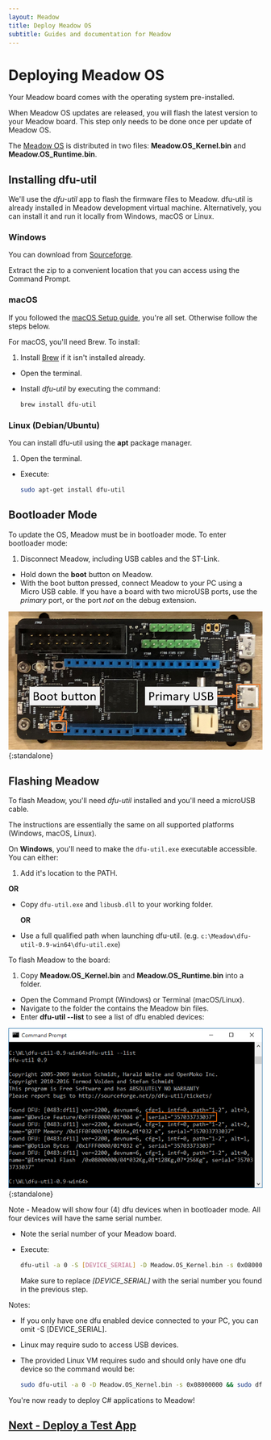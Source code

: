 ```yaml
---
layout: Meadow
title: Deploy Meadow OS
subtitle: Guides and documentation for Meadow
---
```


# Deploying Meadow OS

Your Meadow board comes with the operating system pre-installed. 

When Meadow OS updates are released, you will flash the latest version to your Meadow board. This step only needs to be done once per update of Meadow OS.


The [Meadow OS](https://www.wildernesslabs.co/downloads?f=/Meadow_Beta/MeadowOS.zip) is distributed in two files: **Meadow.OS_Kernel.bin** and **Meadow.OS_Runtime.bin**.

## Installing dfu-util

We'll use the _dfu-util_ app to flash the firmware files to Meadow. dfu-util is already installed in Meadow development virtual machine.
Alternatively, you can install it and run it locally from Windows, macOS or Linux.

### Windows

You can download from [Sourceforge](http://dfu-util.sourceforge.net/releases/dfu-util-0.9-win64.zip).

Extract the zip to a convenient location that you can access using the Command Prompt.

### macOS

If you followed the [macOS Setup guide](/Meadow/Getting_Started/Setup/macos/), you're all set. Otherwise follow the steps below.

For macOS, you'll need Brew. To install:
 1. Install [Brew](https://brew.sh/) if it isn't installed already.
 * Open the terminal.
 * Install _dfu-util_ by executing the command:

   ```bash
   brew install dfu-util
   ```

### Linux (Debian/Ubuntu)

You can install dfu-util using the **apt** package manager.

 1. Open the terminal.
 * Execute:

   ```bash
   sudo apt-get install dfu-util
   ```

## Bootloader Mode

To update the OS, Meadow must be in bootloader mode. To enter bootloader mode:

 1. Disconnect Meadow, including USB cables and the ST-Link.
 * Hold down the **boot** button on Meadow.
 * With the boot button pressed, connect Meadow to your PC using a Micro USB cable. If you have a board with two microUSB ports, use the *primary* port, or the port *not* on the debug extension.

  ![Primary USB port](./primary_usb.png){:standalone}

## Flashing Meadow

To flash Meadow, you'll need _dfu-util_ installed and you'll need a microUSB cable.

The instructions are essentially the same on all supported platforms (Windows, macOS, Linux).

On **Windows**, you'll need to make the `dfu-util.exe` executable accessible. You can either:

 1. Add it's location to the PATH.

   **OR**
 * Copy `dfu-util.exe` and `libusb.dll` to your working folder.

   **OR**
 * Use a full qualified path when launching dfu-util. (e.g. `c:\Meadow\dfu-util-0.9-win64\dfu-util.exe`)

To flash Meadow to the board:

 1. Copy **Meadow.OS_Kernel.bin** and **Meadow.OS_Runtime.bin** into a folder.
 * Open the Command Prompt (Windows) or Terminal (macOS/Linux).
 * Navigate to the folder the contains the Meadow bin files.
 * Enter **dfu-util --list** to see a list of dfu enabled devices:

  ![dfu-util --list (Windows)](./dfu_serial.png){:standalone}

  Note - Meadow will show four (4) dfu devices when in bootloader mode. All four devices will have the same serial number.

 * Note the serial number of your Meadow board.
 * Execute:

   ```bash
   dfu-util -a 0 -S [DEVICE_SERIAL] -D Meadow.OS_Kernel.bin -s 0x08000000 && dfu-util -a 0 -S [DEVICE_SERIAL] -D Meadow.OS_Runtime.bin -s 0x08040000
   ```

   Make sure to replace *[DEVICE_SERIAL]* with the serial number you found in the previous step.

Notes:

 * If you only have one dfu enabled device connected to your PC, you can omit -S [DEVICE_SERIAL].
 * Linux may require sudo to access USB devices.
 * The provided Linux VM requires sudo and should only have one dfu device so the command would be:

   ```bash
   sudo dfu-util -a 0 -D Meadow.OS_Kernel.bin -s 0x08000000 && sudo dfu-util -a 0 -D Meadow.OS_Runtime.bin -s 0x08040000
   ```

You're now ready to deploy C# applications to Meadow!

## [Next - Deploy a Test App](/Meadow/Getting_Started/Hello_World/)
